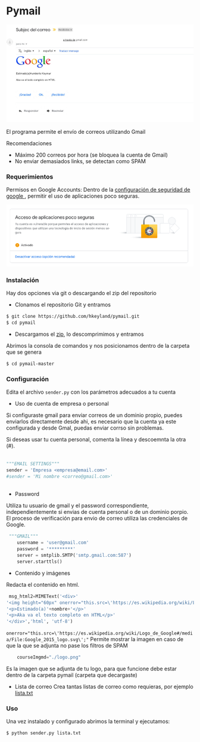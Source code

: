 # Pymail

![N|Ejemplo](./envio.jpg?raw=true "Envío")

El programa permite el envío de correos utilizando Gmail

Recomendaciones
  - Máximo 200 correos por hora (se bloquea la cuenta de Gmail)
  - No enviar demasiados links, se detectan como SPAM


### Requerimientos

Permisos en Google Accounts:
Dentro de la [configuración de seguridad de google ](https://myaccount.google.com/security), permitir el uso de aplicaciones poco seguras.

![N|Habilitar ](./permisos.png?raw=true "Permisos")

### Instalación

Hay dos opciones via git o descargando el zip del repositorio

  - Clonamos el repositorio Git y entramos

```sh
$ git clone https://github.com/hkeyland/pymail.git
$ cd pymail
```

  - Descargamos el [zip](https://github.com/hkeyland/pymail/archive/master.zip), lo descomprimimos y entramos


Abrimos la consola de comandos y nos posicionamos dentro de la carpeta que se genera


```sh
$ cd pymail-master
```


### Configuración

Edita el archivo `sender.py` con los parámetros adecuados a tu cuenta 

  - Uso de cuenta de empresa o personal

Si configuraste gmail para enviar correos de un dominio propio, puedes enviarlos directamente desde ahi, es necesario que la cuenta ya este configurada y desde Gmal, puedas enviar corrso sin problemas.

Si deseas usar tu cuenta personal, comenta la línea y descoemnta la otra (#).
```python

"""EMAIL SETTINGS"""
sender = 'Empresa <empresa@email.com>'
#sender = 'Mi nombre <correo@gmail.com>'



```

  - Password

Utiliza tu usuario de gmail y el password correspondiente, independientemente si envias de cuenta personal o de un dominio porpio. El proceso de verificación para envio de correo utiliza las credenciales de Google.  

```python
 """GMAIL"""
    username = 'user@gmail.com'
    password = '*********'
    server = smtplib.SMTP('smtp.gmail.com:587')
    server.starttls()

```


  - Contenido y imágenes

Redacta el contenido en html.  

```python
 msg_html2=MIMEText('<div>'
'<img height="60px" onerror="this.src=\'https://es.wikipedia.org/wiki/Logo_de_Google#/media/File:Google_2015_logo.svg\';" src="cid:image1" alt="Logo" >'
'<p>Estimado(a)'+nombre+'</p>'
'<p>Aka va el texto completo en HTML</p>'
'</div>','html', 'utf-8')
```

`
onerror="this.src=\'https://es.wikipedia.org/wiki/Logo_de_Google#/media/File:Google_2015_logo.svg\';"
`
Permite mostrar la imagen en caso de que la que se adjunta no pase los filtros de SPAM


```python
    courseImgmd="./logo.png"
```

Es la imagen que se adjunta de tu logo, para que funcione debe estar dentro de la carpeta pymail (carpeta que decargaste)


  - Lista de correo
Crea tantas listas de correo como requieras, por ejemplo [lista.txt](./lista.txt?raw=true "Lista")


### Uso

Una vez instalado y configurado abrimos la terminal y ejecutamos:

```sh
$ python sender.py lista.txt
```


